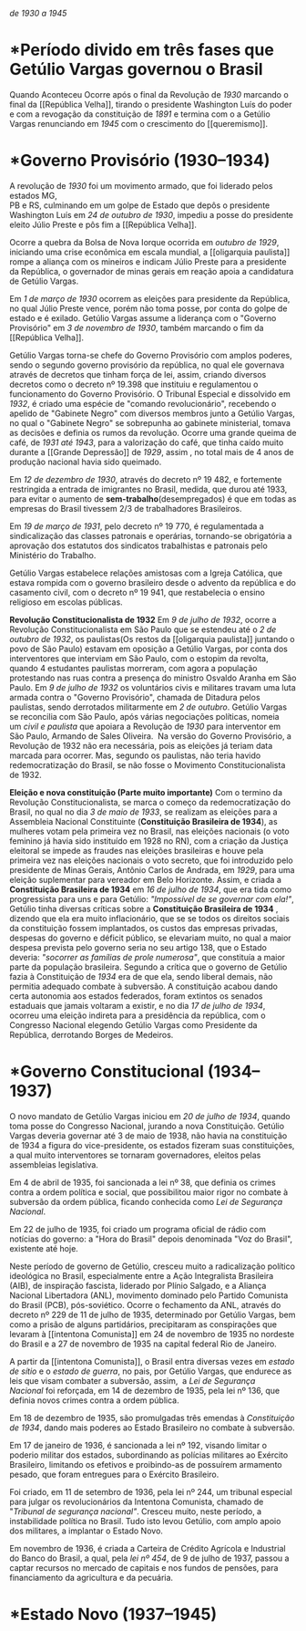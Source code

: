 *de 1930 a 1945*

# *Período divido em três fases que Getúlio Vargas governou o Brasil

Quando Aconteceu
	 Ocorre após o final da Revolução de *1930* marcando o final da [[República Velha]], tirando o presidente Washington Luís do poder e com a revogação da constituição de *1891* e termina com o a Getúlio Vargas renunciando em *1945* com o crescimento do [[queremismo]].

# *Governo Provisório (1930–1934)

A revolução de *1930* foi um movimento armado, que foi liderado pelos estados MG,   
PB e RS, culminando em um golpe de Estado que depôs o presidente Washington Luís em *24 de outubro de 1930*, impediu a posse do presidente eleito Júlio Preste e pôs fim a  [[República Velha]].

Ocorre a quebra da Bolsa de Nova Iorque ocorrida em *outubro de 1929*, iniciando uma crise econômica em escala mundial, a [[oligarquia paulista]] rompe a aliança com os mineiros e indicam Júlio Preste para a presidente da República, o governador de minas gerais em reação apoia a candidatura de Getúlio Vargas. 

Em *1 de março de 1930* ocorrem as eleições para presidente da República, no qual Júlio Preste vence, porém não toma posse, por conta do golpe de estado e é exilado. Getúlio Vargas assume a liderança com o "Governo Provisório" em *3 de novembro de 1930*, também marcando o fim da  [[República Velha]].

Getúlio Vargas torna-se chefe do Governo Provisório com amplos poderes, sendo o segundo governo provisório da república, no qual ele governava através de decretos que tinham força de lei, assim, criando diversos decretos como o decreto nº 19.398 que instituiu e regulamentou o funcionamento do Governo Provisório. O Tribunal Especial e dissolvido em *1932*, é criado uma espécie de "comando revolucionário", recebendo o apelido de "Gabinete Negro" com diversos membros junto a Getúlio Vargas, no qual o "Gabinete Negro" se sobrepunha ao gabinete ministerial, tomava as decisões e definia os rumos da revolução. Ocorre uma grande queima de café, de *1931 até 1943*, para a valorização do café, que tinha caído muito durante a [[Grande Depressão]] de *1929*, assim , no total mais de 4 anos de produção nacional havia sido queimado.

Em *12 de dezembro de 1930*, através do decreto nº 19 482, e fortemente restringida a entrada de imigrantes no Brasil, medida,  que durou até 1933, para evitar o aumento de **sem-trabalho**(desempregados) é que em todas as empresas do Brasil tivessem 2/3 de trabalhadores Brasileiros.

Em *19 de março de 1931*, pelo decreto nº 19 770, é regulamentada a sindicalização das classes patronais e operárias, tornando-se obrigatória a aprovação dos estatutos dos sindicatos trabalhistas e patronais pelo Ministério do Trabalho.

Getúlio Vargas estabelece relações amistosas com a Igreja Católica, que estava rompida com o governo brasileiro desde o advento da república e do casamento civil, com o decreto nº 19 941, que restabelecia o ensino religioso em escolas públicas.

**Revolução Constitucionalista de 1932**
	 Em *9 de julho de 1932*, ocorre a Revolução Constitucionalista em São Paulo que se estendeu até o *2 de outubro de 1932*, os paulistas(Os restos da [[oligarquia paulista]] juntando o povo de São Paulo) estavam em oposição a Getúlio Vargas, por conta dos interventores que interviam em São Paulo, com o estopim da revolta, quando 4 estudantes paulistas morreram, com agora a população protestando nas ruas contra a presença do ministro Osvaldo Aranha em São Paulo. Em *9 de julho de 1932* os voluntários civis e militares travam uma luta armada contra o "Governo Provisório", chamada de Ditadura pelos paulistas, sendo derrotados militarmente em *2 de outubro*. Getúlio Vargas se reconcilia com São Paulo, após várias negociações políticas, nomeia um _civil e paulista_ que apoiara a Revolução de *1930* para interventor em São Paulo, Armando de Sales Oliveira. 
	 Na versão do Governo Provisório, a Revolução de 1932 não era necessária, pois as eleições já teriam data marcada para ocorrer. Mas, segundo os paulistas, não teria havido redemocratização do Brasil, se não fosse o Movimento Constitucionalista de 1932.

**Eleição e nova constituição (Parte muito importante)**
	 Com o termino da Revolução Constitucionalista, se marca o começo da redemocratização do Brasil, no qual no dia *3 de maio de 1933*, se realizam as eleições para a Assembleia Nacional Constituinte (**Constituição Brasileira de 1934**), as mulheres votam pela primeira vez no Brasil, nas eleições nacionais (o voto feminino já havia sido instituído em 1928 no RN), com a criação da Justiça eleitoral se impede as fraudes nas eleições brasileiras e houve pela primeira vez nas eleições nacionais o voto secreto, que foi introduzido pelo presidente de Minas Gerais, Antônio Carlos de Andrada, em *1929*, para uma eleição suplementar para vereador em Belo Horizonte.
	 Assim, e criada a **Constituição Brasileira de 1934** em *16 de julho de 1934*, que era tida como progressista para uns e para Getúlio: _"Impossível de se governar com ela!"_, Getúlio tinha diversas críticas sobre a **Constituição Brasileira de 1934** , dizendo que ela era muito inflacionário, que se se todos os direitos sociais da constituição fossem implantados, os custos das empresas privadas, despesas do governo e déficit público, se elevariam muito, no qual a maior despesa prevista pelo governo seria no seu artigo 138, que o Estado deveria: _"socorrer as famílias de prole numerosa"_, que constituía a maior parte da população brasileira. 
	 Segundo a crítica que o governo de Getúlio fazia à Constituição de *1934* era de que ela, sendo liberal demais, não permitia adequado combate à subversão. A constituição acabou dando certa autonomia aos estados federados, foram extintos os senados estaduais que jamais voltaram a existir, e no dia *17 de julho de 1934*, ocorreu uma eleição indireta para a presidência da república, com o Congresso Nacional elegendo Getúlio Vargas como Presidente da República, derrotando Borges de Medeiros.

# *Governo Constitucional (1934–1937)

O novo mandato de Getúlio Vargas iniciou em *20 de julho de 1934*, quando toma posse do Congresso Nacional, jurando a nova Constituição. Getúlio Vargas deveria governar até 3 de maio de 1938, não havia na constituição de 1934 a figura do vice-presidente, os estados fizeram suas constituições, a qual muito interventores se tornaram governadores, eleitos pelas assembleias legislativa.

Em 4 de abril de 1935, foi sancionada a lei nº 38, que definia os crimes contra a ordem política e social, que possibilitou maior rigor no combate à subversão da ordem pública, ficando conhecida como *Lei de Segurança Nacional*.

Em 22 de julho de 1935, foi criado um programa oficial de rádio com notícias do governo: a "Hora do Brasil" depois denominada "Voz do Brasil", existente até hoje.

Neste período de governo de Getúlio, cresceu muito a radicalização político ideológica no Brasil, especialmente entre a Ação Integralista Brasileira (AIB), de inspiração fascista, liderado por Plínio Salgado, e a Aliança Nacional Libertadora (ANL), movimento dominado pelo Partido Comunista do Brasil (PCB), pós-soviético. Ocorre o fechamento da ANL, através do decreto nº 229 de 11 de julho de 1935, determinado por Getúlio Vargas, bem como a prisão de alguns partidários, precipitaram as conspirações que levaram à [[intentona Comunista]] em 24 de novembro de 1935 no nordeste do Brasil e a 27 de novembro de 1935 na capital federal Rio de Janeiro.

A partir da [[intentona Comunista]], o Brasil entra diversas vezes em *estado de sítio* e o *estado de guerra*, no pais, por Getúlio Vargas, que endurece as leis que visam combater a subversão, assim,  a _Lei de Segurança Nacional_ foi reforçada, em 14 de dezembro de 1935, pela lei nº 136, que definia novos crimes contra a ordem pública.

Em 18 de dezembro de 1935, são promulgadas três emendas à _Constituição de 1934_, dando mais poderes ao Estado Brasileiro no combate à subversão.

Em 17 de janeiro de 1936, é sancionada a lei nº 192, visando limitar o poderio militar dos estados, subordinando as polícias militares ao Exército Brasileiro, limitando os efetivos e proibindo-as de possuírem armamento pesado, que foram entregues para o Exército Brasileiro.

Foi criado, em 11 de setembro de 1936, pela lei nº 244, um tribunal especial para julgar os revolucionários da Intentona Comunista, chamado de "_Tribunal de segurança nacional"_. Cresceu muito, neste período, a instabilidade política no Brasil. Tudo isto levou Getúlio, com amplo apoio dos militares, a implantar o Estado Novo.

Em novembro de 1936, é criada a Carteira de Crédito Agrícola e Industrial do Banco do Brasil, a qual, pela _lei nº 454_, de 9 de julho de 1937, passou a captar recursos no mercado de capitais e nos fundos de pensões, para financiamento da agricultura e da pecuária.

# *Estado Novo (1937–1945)

